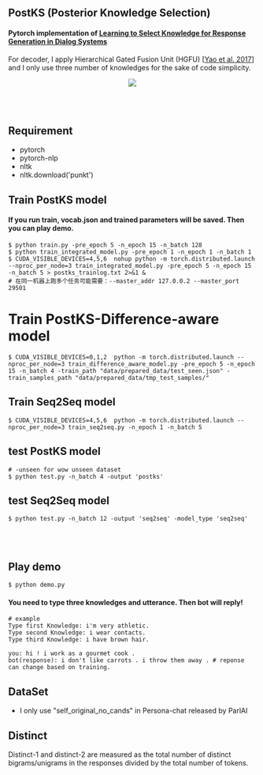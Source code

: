 ## PostKS (Posterior Knowledge Selection)

#### Pytorch implementation of [Learning to Select Knowledge for Response Generation in Dialog Systems](https://arxiv.org/pdf/1902.04911.pdf)
For decoder, I apply Hierarchical Gated Fusion Unit (HGFU) [[Yao et al. 2017](https://www.aclweb.org/anthology/D17-1233)] and I only use three number of knowledges for the sake of code simplicity.

<p align="center">
  <img src="https://github.com/bzantium/PostKS/blob/master/image/architecture.PNG">
</p>

<br><br>
## Requirement
- pytorch
- pytorch-nlp
- nltk
- nltk.download('punkt')

## Train PostKS model
#### If you run train, vocab.json and trained parameters will be saved. Then you can play demo.
```
$ python train.py -pre_epoch 5 -n_epoch 15 -n_batch 128
$ python train_integrated_model.py -pre_epoch 1 -n_epoch 1 -n_batch 1
$ CUDA_VISIBLE_DEVICES=4,5,6  nohup python -m torch.distributed.launch --nproc_per_node=3 train_integrated_model.py -pre_epoch 5 -n_epoch 15 -n_batch 5 > postks_trainlog.txt 2>&1 &
# 在同一机器上跑多个任务可能需要：--master_addr 127.0.0.2 --master_port 29501
```

# Train PostKS-Difference-aware model
```
$ CUDA_VISIBLE_DEVICES=0,1,2  python -m torch.distributed.launch --nproc_per_node=3 train_difference_aware_model.py -pre_epoch 5 -n_epoch 15 -n_batch 4 -train_path "data/prepared_data/test_seen.json" -train_samples_path "data/prepared_data/tmp_test_samples/"
```

## Train Seq2Seq model
```
$ CUDA_VISIBLE_DEVICES=4,5,6  python -m torch.distributed.launch --nproc_per_node=3 train_seq2seq.py -n_epoch 1 -n_batch 5
```

## test PostKS model
```
# -unseen for wow unseen dataset
$ python test.py -n_batch 4 -output 'postks'
```

## test Seq2Seq model
```
$ python test.py -n_batch 12 -output 'seq2seq' -model_type 'seq2seq'
```

<br><br>
## Play demo
```
$ python demo.py
```
#### You need to type three knowledges and utterance. Then bot will reply!
```
# example
Type first Knowledge: i'm very athletic.
Type second Knowledge: i wear contacts.
Type third Knowledge: i have brown hair.

you: hi ! i work as a gourmet cook .
bot(response): i don't like carrots . i throw them away . # reponse can change based on training.
```

## DataSet
- I only use "self_original_no_cands" in Persona-chat released by ParlAI

## Distinct
Distinct-1 and distinct-2 are measured as the total number of distinct bigrams/unigrams in the responses divided by the total number of tokens.
